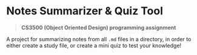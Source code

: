 # Notes Summarizer & Quiz Tool
> **CS3500 (Object Oriented Design) programming assignment**

A project for summarizing notes from all `.md` files in a directory, in order to either create a study file, or create a mini quiz to test your knowledge!
